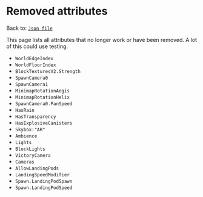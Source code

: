 # Removed attributes
Back to: [`Json file`](/docs/json.md)

This page lists all attributes that no longer work or have been removed. A lot of this could use testing.

- `WorldEdgeIndex`
- `WorldFloorIndex`
- `BlockTexturesV2.Strength`
- `SpawnCamera0`
- `SpawnCamera1`
- `MinimapRotationAegis`
- `MinimapRotationHelix`
- `SpawnCamera0.PanSpeed`
- `HasRain`
- `HasTransparency`
- `HasExplosiveCanisters`
- `Skybox:"AR"`
- `Ambience`
- `Lights`
- `BlockLights`
- `VictoryCamera`
- `Cameras`
- `AllowLandingPods`
- `LandingSpeedModifier`
- `Spawn.LandingPodSpawn`
- `Spawn.LandingPodSpeed`